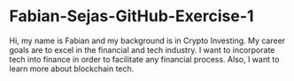 # Fabian-Sejas-GitHub-Exercise-1
Hi, my name is Fabian and my background is in Crypto Investing.
My career goals are to excel in the financial and tech industry. 
I want to incorporate tech into finance in order to facilitate any financial process. Also, I want to learn more about blockchain tech.
